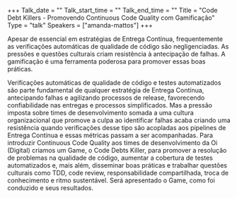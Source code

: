 +++
Talk_date = ""
Talk_start_time = ""
Talk_end_time = ""
Title = "Code Debt Killers - Promovendo Continuous Code Quality com Gamificação"
Type = "talk"
Speakers = ["amanda-mattos"]
+++

Apesar de essencial em estratégias de Entrega Contínua, frequentemente as verificações automáticas de qualidade de código são negligenciadas. As pressões e questões culturais criam resistência à antecipação de falhas. A gamificação é uma ferramenta poderosa para promover essas boas práticas.

Verificações automáticas de qualidade de código e testes automatizados são parte fundamental de qualquer estratégia de Entrega Contínua, antecipando falhas e agilizando processos de release, favorecendo confiabilidade nas entregas e processos simplificados. Mas a pressão imposta sobre times de desenvolvimento somada a uma cultura organizacional que promove a culpa ao identificar falhas acaba criando uma resistência quando verificações desse tipo são acopladas aos pipelines de Entrega Contínua e essas métricas passam a ser acompanhadas. Para introduzir Continuous Code Quality aos times de desenvolvimento da Oi (Digital) criamos um Game, o Code Debts Killer, para promover a resolução de problemas na qualidade de código, aumentar a cobertura de testes automatizados e, mais além, disseminar boas práticas e trabalhar questões culturais como TDD, code review, responsabilidade compartilhada, troca de conhecimento e ritmo sustentável. Será apresentado o Game, como foi conduzido e seus resultados.